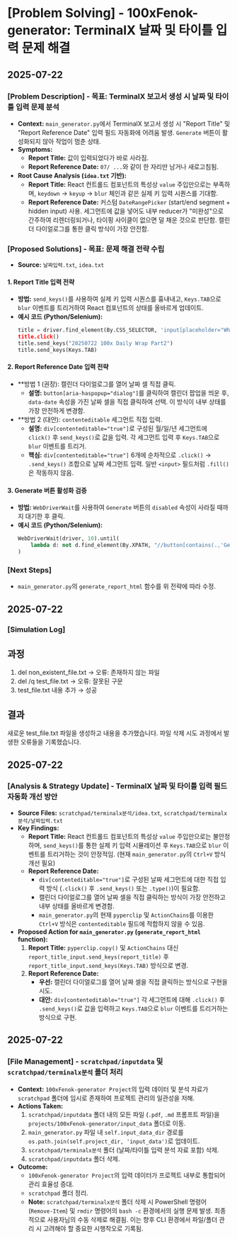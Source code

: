 # [Problem Solving] - 100xFenok-generator: TerminalX 날짜 및 타이틀 입력 문제 해결

## 2025-07-22

### [Problem Description] - 목표: TerminalX 보고서 생성 시 날짜 및 타이틀 입력 문제 분석

- **Context:** `main_generator.py`에서 TerminalX 보고서 생성 시 "Report Title" 및 "Report Reference Date" 입력 필드 자동화에 어려움 발생. `Generate` 버튼이 활성화되지 않아 작업이 멈춘 상태.
- **Symptoms:**
    - **Report Title:** 값이 입력되었다가 바로 사라짐.
    - **Report Reference Date:** `07/ ...`와 같이 한 자리만 남거나 새로고침됨.
- **Root Cause Analysis (`idea.txt` 기반):**
    - **Report Title:** React 컨트롤드 컴포넌트의 특성상 `value` 주입만으로는 부족하며, `keydown` → `keyup` → `blur` 체인과 같은 실제 키 입력 시퀀스를 기대함.
    - **Report Reference Date:** 커스텀 `DateRangePicker` (start/end segment + hidden input) 사용. 세그먼트에 값을 넣어도 내부 reducer가 "미완성"으로 간주하여 리렌더링되거나, 타이핑 사이클이 없으면 덜 채운 것으로 판단함. 캘린더 다이얼로그를 통한 클릭 방식이 가장 안전함.

### [Proposed Solutions] - 목표: 문제 해결 전략 수립

- **Source:** `날짜입력.txt`, `idea.txt`

#### 1. Report Title 입력 전략
- **방법:** `send_keys()`를 사용하여 실제 키 입력 시퀀스를 흉내내고, `Keys.TAB`으로 `blur` 이벤트를 트리거하여 React 컴포넌트의 상태를 올바르게 업데이트.
- **예시 코드 (Python/Selenium):**
    ```python
    title = driver.find_element(By.CSS_SELECTOR, 'input[placeholder="What's the title?"]')
    title.click()
    title.send_keys("20250722 100x Daily Wrap Part2")
    title.send_keys(Keys.TAB)
    ```

#### 2. Report Reference Date 입력 전략
- **방법 1 (권장): 캘린더 다이얼로그를 열어 날짜 셀 직접 클릭.
    - **설명:** `button[aria-haspopup="dialog"]`를 클릭하여 캘린더 팝업을 띄운 후, `data-date` 속성을 가진 날짜 셀을 직접 클릭하여 선택. 이 방식이 내부 상태를 가장 안전하게 변경함.
- **방법 2 (대안): `contenteditable` 세그먼트 직접 입력.
    - **설명:** `div[contenteditable="true"]`로 구성된 월/일/년 세그먼트에 `click()` 후 `send_keys()`로 값을 입력. 각 세그먼트 입력 후 `Keys.TAB`으로 `blur` 이벤트를 트리거.
    - **핵심:** `div[contenteditable="true"]` 6개에 순차적으로 `.click()` → `.send_keys()` 조합으로 날짜 세그먼트 입력. 일반 `<input>` 필드처럼 `.fill()`은 작동하지 않음.

#### 3. Generate 버튼 활성화 검증
- **방법:** `WebDriverWait`를 사용하여 `Generate` 버튼의 `disabled` 속성이 사라질 때까지 대기한 후 클릭.
- **예시 코드 (Python/Selenium):**
    ```python
    WebDriverWait(driver, 10).until(
        lambda d: not d.find_element(By.XPATH, "//button[contains(.,'Generate')]").get_attribute("disabled")
    )
    ```

### [Next Steps]
- `main_generator.py`의 `generate_report_html` 함수를 위 전략에 따라 수정.

## 2025-07-22

### [Simulation Log]

## 과정
1. del non_existent_file.txt → 오류: 존재하지 않는 파일
2. del /q test_file.txt → 오류: 잘못된 구문
3. test_file.txt 내용 추가 → 성공

## 결과
새로운 test_file.txt 파일을 생성하고 내용을 추가했습니다. 파일 삭제 시도 과정에서 발생한 오류들을 기록했습니다.

## 2025-07-22

### [Analysis & Strategy Update] - TerminalX 날짜 및 타이틀 입력 필드 자동화 개선 방안

- **Source Files:** `scratchpad/terminalx분석/idea.txt`, `scratchpad/terminalx분석/날짜입력.txt`
- **Key Findings:**
    - **Report Title:** React 컨트롤드 컴포넌트의 특성상 `value` 주입만으로는 불안정하며, `send_keys()`를 통한 실제 키 입력 시뮬레이션 후 `Keys.TAB`으로 `blur` 이벤트를 트리거하는 것이 안정적임. (현재 `main_generator.py`의 `Ctrl+V` 방식 개선 필요)
    - **Report Reference Date:**
        - `div[contenteditable="true"]`로 구성된 날짜 세그먼트에 대한 직접 입력 방식 (`.click()` 후 `.send_keys()` 또는 `.type()`)이 필요함.
        - 캘린더 다이얼로그를 열어 날짜 셀을 직접 클릭하는 방식이 가장 안전하고 내부 상태를 올바르게 변경함.
        - `main_generator.py`의 현재 `pyperclip` 및 `ActionChains`를 이용한 `Ctrl+V` 방식은 `contenteditable` 필드에 적합하지 않을 수 있음.
- **Proposed Action for `main_generator.py` (`generate_report_html` function):**
    1.  **Report Title:** `pyperclip.copy()` 및 `ActionChains` 대신 `report_title_input.send_keys(report_title)` 후 `report_title_input.send_keys(Keys.TAB)` 방식으로 변경.
    2.  **Report Reference Date:**
        *   **우선:** 캘린더 다이얼로그를 열어 날짜 셀을 직접 클릭하는 방식으로 구현을 시도.
        *   **대안:** `div[contenteditable="true"]` 각 세그먼트에 대해 `.click()` 후 `.send_keys()`로 값을 입력하고 `Keys.TAB`으로 `blur` 이벤트를 트리거하는 방식으로 구현.

## 2025-07-22

### [File Management] - `scratchpad/inputdata` 및 `scratchpad/terminalx분석` 폴더 처리

- **Context:** `100xFenok-generator Project`의 입력 데이터 및 분석 자료가 `scratchpad` 폴더에 임시로 존재하여 프로젝트 관리의 일관성을 저해.
- **Actions Taken:**
    1.  `scratchpad/inputdata` 폴더 내의 모든 파일 (`.pdf`, `.md` 프롬프트 파일)을 `projects/100xFenok-generator/input_data` 폴더로 이동.
    2.  `main_generator.py` 파일 내 `self.input_data_dir` 경로를 `os.path.join(self.project_dir, 'input_data')`로 업데이트.
    3.  `scratchpad/terminalx분석` 폴더 (날짜/타이틀 입력 분석 자료 포함) 삭제.
    4.  `scratchpad/inputdata` 폴더 삭제.
- **Outcome:**
    - `100xFenok-generator Project`의 입력 데이터가 프로젝트 내부로 통합되어 관리 효율성 증대.
    - `scratchpad` 폴더 정리.
    - **Note:** `scratchpad/terminalx분석` 폴더 삭제 시 PowerShell 명령어(`Remove-Item`) 및 `rmdir` 명령어의 `bash -c` 환경에서의 실행 문제 발생. 최종적으로 사용자님의 수동 삭제로 해결됨. 이는 향후 CLI 환경에서 파일/폴더 관리 시 고려해야 할 중요한 시행착오로 기록됨.